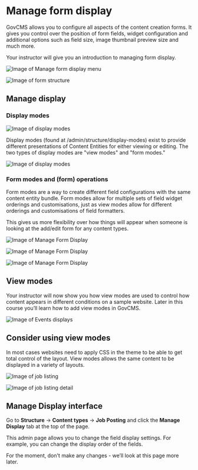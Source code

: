 # Manage form display

GovCMS allows you to configure all aspects of the content creation forms. It gives you control over the position of form fields, widget configuration and additional options such as field size, image thumbnail preview size and much more.

Your instructor will give you an introduction to managing form display.

![Image of Manage form display menu](<../.gitbook/assets/42 (2).png>)

![Image of form structure](<../.gitbook/assets/43 (2).png>)

## Manage display

### Display modes

![Image of display modes](<../.gitbook/assets/44 (2).png>)

Display modes (found at /admin/structure/display-modes) exist to provide different presentations of Content Entities for either viewing or editing. The two types of display modes are "view modes" and "form modes."

![Image of display modes](../.gitbook/assets/45.png)

### Form modes and (form) operations

Form modes are a way to create different field configurations with the same content entity bundle. Form modes allow for multiple sets of field widget orderings and customisations, just as view modes allow for different orderings and customisations of field formatters.

This gives us more flexibility over how things will appear when someone is looking at the add/edit form for any content types.

![Image of Manage Form Display](<../.gitbook/assets/46 (1).png>)

![Image of Manage Form Display](../.gitbook/assets/47.png)

![Image of Manage Form Display](<../.gitbook/assets/48 (2).png>)

## View modes

Your instructor will now show you how view modes are used to control how content appears in different conditions on a sample website. Later in this course you’ll learn how to add view modes in GovCMS.

![Image of Events displays](<../.gitbook/assets/49 (1).jpeg>)

## Consider using view modes

In most cases websites need to apply CSS in the theme to be able to get total control of the layout. View modes allows the same content to be displayed in a variety of layouts.

![Image of job listing](../.gitbook/assets/50.png)

![Image of job listing detail](<../.gitbook/assets/51 (2).png>)

## Manage Display interface

Go to **Structure** → **Content types** → **Job Posting** and click the **Manage Display** tab at the top of the page.

This admin page allows you to change the field display settings. For example, you can change the display order of the fields.

For the moment, don't make any changes - we’ll look at this page more later.
